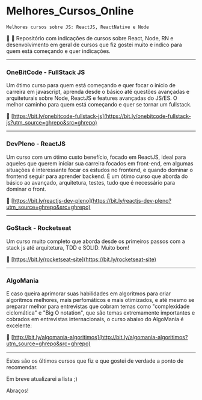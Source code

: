 # Melhores_Cursos_Online

`Melhores cursos sobre JS: ReactJS, ReactNative e Node`

:blue_book: :rocket: Repositório com indicações de cursos sobre React, Node, RN e desenvolvimento em geral de cursos que fiz gostei muito e indico para quem está começando e quer indicações.

---
### OneBitCode - FullStack JS	
Um ótimo curso para quem está começando e quer focar o inicio de carreira em javascript, aprenda desde o básico até questões avançadas e arquiteturais sobre Node, ReactJS e features avançadas do JS/ES. O melhor caminho para quem está começando e quer se tornar um fullstack. 

:rocket: [https://bit.ly/onebitcode-fullstack-js](https://bit.ly/onebitcode-fullstack-js?utm_source=ghrepo&src=ghrepo)	

---
### DevPleno - ReactJS
Um curso com um ótimo custo benefício, focado em ReactJS, ideal para aqueles que querem iniciar sua carreira focados em front-end, em algumas situações é interessante focar os estudos no frontend, e quando dominar o frontend seguir para aprender backend. É um ótimo curso que aborda do básico ao avançado, arquitetura, testes, tudo que é necessário para dominar o front.

:rocket: [https://bit.ly/reactjs-dev-pleno](https://bit.ly/reactjs-dev-pleno?utm_source=ghrepo&src=ghrepo)

---
### GoStack - Rocketseat
Um curso muito completo que aborda desde os primeiros passos com a stack js até arquitetura, TDD e SOLID. Muito bom!

:rocket: [https://bit.ly/rocketseat-site](https://bit.ly/rocketseat-site)

---
### AlgoMania

E caso queira aprimorar suas habilidades em algoritmos para criar algoritmos melhores, mais perfomáticos e mais otimizados, e até mesmo se preparar melhor para entrevistas que cobram temas como "complexidade ciclomática" e "Big O notation", que são temas extremamente importantes e cobrados em entrevistas internacionais, o curso abaixo do AlgoMania é excelente:

:rocket: [http://bit.ly/algomania-algoritimos](http://bit.ly/algomania-algoritimos?utm_source=ghrepo&src=ghrepo)

---
Estes são os últimos cursos que fiz e que gostei de verdade a ponto de recomendar.

Em breve atualizarei a lista ;)

Abraços!

